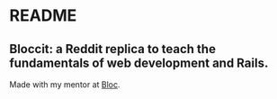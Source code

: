 # README

## Bloccit: a Reddit replica to teach the fundamentals of web development and Rails.

Made with my mentor at [Bloc](http://bloc.io).

